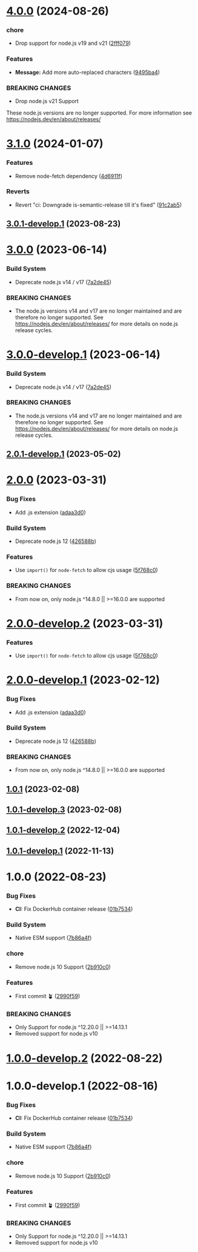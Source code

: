 # [4.0.0](https://github.com/sebbo2002/vestaboard/compare/v3.1.0...v4.0.0) (2024-08-26)


### chore

* Drop support for node.js v19 and v21 ([2fff079](https://github.com/sebbo2002/vestaboard/commit/2fff079040a377fbe9ecc340388f6a29b863cf80))


### Features

* **Message:** Add more auto-replaced characters ([9495ba4](https://github.com/sebbo2002/vestaboard/commit/9495ba41331f97de4fe623756d5a8ea090260ddc))


### BREAKING CHANGES

* Drop node.js v21 Support

These node.js versions are no longer supported. For more information see https://nodejs.dev/en/about/releases/

# [3.1.0](https://github.com/sebbo2002/vestaboard/compare/v3.0.0...v3.1.0) (2024-01-07)


### Features

* Remove node-fetch dependency ([4d6911f](https://github.com/sebbo2002/vestaboard/commit/4d6911f5ab5b547d3932f307ab935e73e6ad5bcc))


### Reverts

* Revert "ci: Downgrade is-semantic-release till it's fixed" ([91c2ab5](https://github.com/sebbo2002/vestaboard/commit/91c2ab59d0559a060c11d07973382c465dd3345d))

## [3.0.1-develop.1](https://github.com/sebbo2002/vestaboard/compare/v3.0.0...v3.0.1-develop.1) (2023-08-23)

# [3.0.0](https://github.com/sebbo2002/vestaboard/compare/v2.0.0...v3.0.0) (2023-06-14)


### Build System

* Deprecate node.js v14 / v17 ([7a2de45](https://github.com/sebbo2002/vestaboard/commit/7a2de45c12f19a1ec441b3a004f4aa935efc197c))


### BREAKING CHANGES

* The node.js versions v14 and v17 are no longer maintained and are therefore no longer supported. See https://nodejs.dev/en/about/releases/ for more details on node.js release cycles.

# [3.0.0-develop.1](https://github.com/sebbo2002/vestaboard/compare/v2.0.1-develop.1...v3.0.0-develop.1) (2023-06-14)


### Build System

* Deprecate node.js v14 / v17 ([7a2de45](https://github.com/sebbo2002/vestaboard/commit/7a2de45c12f19a1ec441b3a004f4aa935efc197c))


### BREAKING CHANGES

* The node.js versions v14 and v17 are no longer maintained and are therefore no longer supported. See https://nodejs.dev/en/about/releases/ for more details on node.js release cycles.

## [2.0.1-develop.1](https://github.com/sebbo2002/vestaboard/compare/v2.0.0...v2.0.1-develop.1) (2023-05-02)

# [2.0.0](https://github.com/sebbo2002/vestaboard/compare/v1.0.1...v2.0.0) (2023-03-31)


### Bug Fixes

* Add .js extension ([adaa3d0](https://github.com/sebbo2002/vestaboard/commit/adaa3d01bea7a8844b7e8f0cae0b23f683ba6ae9))


### Build System

* Deprecate node.js 12 ([426588b](https://github.com/sebbo2002/vestaboard/commit/426588b4bb7bde2924bbc92006ca839e960872e1))


### Features

* Use `import()` for `node-fetch` to allow cjs usage ([5f768c0](https://github.com/sebbo2002/vestaboard/commit/5f768c07084544c20ac54bdf03346f43117dbf77))


### BREAKING CHANGES

* From now on, only node.js ^14.8.0 || >=16.0.0 are supported

# [2.0.0-develop.2](https://github.com/sebbo2002/vestaboard/compare/v2.0.0-develop.1...v2.0.0-develop.2) (2023-03-31)


### Features

* Use `import()` for `node-fetch` to allow cjs usage ([5f768c0](https://github.com/sebbo2002/vestaboard/commit/5f768c07084544c20ac54bdf03346f43117dbf77))

# [2.0.0-develop.1](https://github.com/sebbo2002/vestaboard/compare/v1.0.1...v2.0.0-develop.1) (2023-02-12)


### Bug Fixes

* Add .js extension ([adaa3d0](https://github.com/sebbo2002/vestaboard/commit/adaa3d01bea7a8844b7e8f0cae0b23f683ba6ae9))


### Build System

* Deprecate node.js 12 ([426588b](https://github.com/sebbo2002/vestaboard/commit/426588b4bb7bde2924bbc92006ca839e960872e1))


### BREAKING CHANGES

* From now on, only node.js ^14.8.0 || >=16.0.0 are supported

## [1.0.1](https://github.com/sebbo2002/vestaboard/compare/v1.0.0...v1.0.1) (2023-02-08)

## [1.0.1-develop.3](https://github.com/sebbo2002/vestaboard/compare/v1.0.1-develop.2...v1.0.1-develop.3) (2023-02-08)

## [1.0.1-develop.2](https://github.com/sebbo2002/vestaboard/compare/v1.0.1-develop.1...v1.0.1-develop.2) (2022-12-04)

## [1.0.1-develop.1](https://github.com/sebbo2002/vestaboard/compare/v1.0.0...v1.0.1-develop.1) (2022-11-13)

# 1.0.0 (2022-08-23)


### Bug Fixes

* **CI:** Fix DockerHub container release ([01b7534](https://github.com/sebbo2002/vestaboard/commit/01b753406d1f1ef24a949c7d7b946d99b779d013))


### Build System

* Native ESM support ([7b86a4f](https://github.com/sebbo2002/vestaboard/commit/7b86a4f1187c387a3a5792e1fb72d822b04e3631))


### chore

* Remove node.js 10 Support ([2b910c0](https://github.com/sebbo2002/vestaboard/commit/2b910c09bc8a41085fc4472159494d8738d5521e))


### Features

* First commit 🪴 ([2990f59](https://github.com/sebbo2002/vestaboard/commit/2990f59684e5327df6b7dbee587f5dd5cc5cf148))


### BREAKING CHANGES

* Only Support for node.js ^12.20.0 || >=14.13.1
* Removed support for node.js v10

# [1.0.0-develop.2](https://github.com/sebbo2002/vestaboard/compare/v1.0.0-develop.1...v1.0.0-develop.2) (2022-08-22)

# 1.0.0-develop.1 (2022-08-16)


### Bug Fixes

* **CI:** Fix DockerHub container release ([01b7534](https://github.com/sebbo2002/vestaboard/commit/01b753406d1f1ef24a949c7d7b946d99b779d013))


### Build System

* Native ESM support ([7b86a4f](https://github.com/sebbo2002/vestaboard/commit/7b86a4f1187c387a3a5792e1fb72d822b04e3631))


### chore

* Remove node.js 10 Support ([2b910c0](https://github.com/sebbo2002/vestaboard/commit/2b910c09bc8a41085fc4472159494d8738d5521e))


### Features

* First commit 🪴 ([2990f59](https://github.com/sebbo2002/vestaboard/commit/2990f59684e5327df6b7dbee587f5dd5cc5cf148))


### BREAKING CHANGES

* Only Support for node.js ^12.20.0 || >=14.13.1
* Removed support for node.js v10
